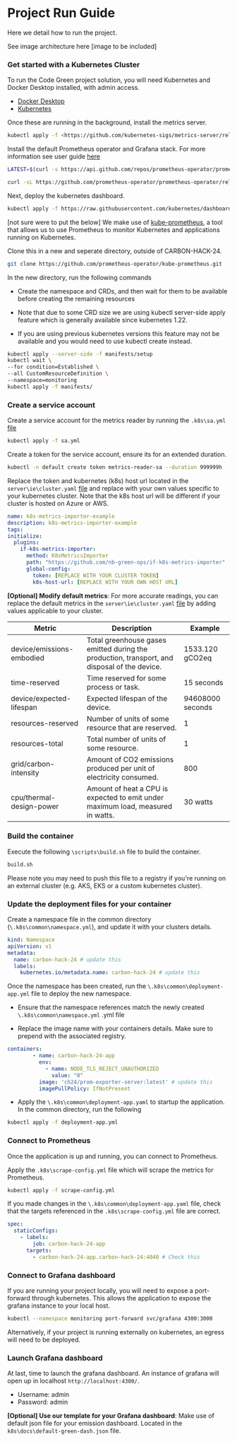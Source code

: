 # Project Run Guide

Here we detail how to run the project.

See image architecture here [image to be included]

### Get started with a Kubernetes Cluster

To run the Code Green project solution, you will need Kubernetes and Docker Desktop installed, with admin access.

* [Docker Desktop](https://www.docker.com/products/docker-desktop/)
* [Kubernetes](https://kubernetes.io/)

Once these are running in the background, install the metrics server.  

```sh
kubectl apply -f <https://github.com/kubernetes-sigs/metrics-server/releases/latest/download/components.yaml>
```

Install the default Prometheus operator and Grafana stack. For more information see user guide [here](https://prometheus-operator.dev/docs/user-guides/getting-started/)

```sh
LATEST=$(curl -s https://api.github.com/repos/prometheus-operator/prometheus-operator/releases/latest | jq -cr .tag_name)

curl -sL https://github.com/prometheus-operator/prometheus-operator/releases/download/${LATEST}/bundle.yaml | kubectl create -f -
```

Next, deploy the kubernetes dashboard.

```sh
kubectl apply -f https://raw.githubusercontent.com/kubernetes/dashboard/v2.7.0/aio/deploy/recommended.yaml
```

[not sure were to put the below]
We make use of [kube-prometheus](https://github.com/prometheus-operator/kube-prometheus.git), a tool that allows us to use Prometheus to monitor Kubernetes and applications running on Kubernetes.

Clone this in a new and seperate directory, outside of CARBON-HACK-24.

```sh
git clone https://github.com/prometheus-operator/kube-prometheus.git
```

In the new directory, run the following commands
* Create the namespace and CRDs, and then wait for them to be available before creating the remaining resources


* Note that due to some CRD size we are using kubectl server-side apply feature which is generally available since kubernetes 1.22.

* If you are using previous kubernetes versions this feature may not be available and you would need to use kubectl create instead.

```sh
kubectl apply --server-side -f manifests/setup
kubectl wait \ 
--for condition=Established \
--all CustomResourceDefinition \
--namespace=monitoring
kubectl apply -f manifests/
```

### Create a service account

Create a service account for the metrics reader by running the `.k8s\sa.yml` [file](https://github.com/nb-green-ops/carbon-hack-24/blob/main/.k8s/sa.yml)

```sh
kubectl apply -f sa.yml
```

Create a token for the service account, ensure its for an extended duration.

```sh
kubectl -n default create token metrics-reader-sa --duration 999999h
```

Replace the token and kubernetes (k8s) host url located in the `server\ie\cluster.yaml` [file](https://github.com/nb-green-ops/carbon-hack-24/blob/main/server/ie/cluster.yml) and replace with your own values specific to your kubernetes cluster. Note that the k8s host url will be different if your cluster is hosted on Azure or AWS.

```yml
name: k8s-metrics-importer-example
description: k8s-metrics-importer-example
tags:
initialize:
  plugins:
    if-k8s-metrics-importer:
      method: K8sMetricsImporter
      path: "https://github.com/nb-green-ops/if-k8s-metrics-importer"
      global-config:
        token: [REPLACE WITH YOUR CLUSTER TOKEN]
        k8s-host-url: [REPLACE WITH YOUR OWN HOST URL]
```

**[Optional] Modify default metrics**: For more accurate readings, you can replace the default metrics in the `server\ie\cluster.yaml` [file](https://github.com/nb-green-ops/carbon-hack-24/blob/main/server/ie/cluster.yml) by adding values applicable to your cluster.

| Metric                      | Description                                                                                               | Example          |
|-----------------------------|-----------------------------------------------------------------------------------------------------------|------------------|
| device/emissions-embodied  | Total greenhouse gases emitted during the production, transport, and disposal of the device.              | 1533.120 gCO2eq  |
| time-reserved               | Time reserved for some process or task.                                                                   | 15 seconds       |
| device/expected-lifespan   | Expected lifespan of the device.                                                                          | 94608000 seconds |
| resources-reserved          | Number of units of some resource that are reserved.                                                       | 1                |
| resources-total             | Total number of units of some resource.                                                                   | 1                |
| grid/carbon-intensity       | Amount of CO2 emissions produced per unit of electricity consumed.                                       | 800              |
| cpu/thermal-design-power    | Amount of heat a CPU is expected to emit under maximum load, measured in watts.                           | 30 watts         |

### Build the container

Execute the following `\scripts\build.sh` file to build the container.

```sh
build.sh
```

Please note you may need to push this file to a registry if you're running on an external cluster (e.g. AKS, EKS or a custom kubernetes cluster).

### Update the deployment files for your container

Create a namespace file in the common directory (`\.k8s\common\namespace.yml`), and update it with your clusters details.

```yml
kind: Namespace 
apiVersion: v1
metadata:
  name: carbon-hack-24 # update this
  labels:
    kubernetes.io/metadata.name: carbon-hack-24 # update this
```

Once the namespace has been created, run the `\.k8s\common\deployment-app.yml` file to deploy the new namespace.

* Ensure that the namespace references match the newly created `\.k8s\common\namespace.yml` .yml file

* Replace the image name with your containers details. Make sure to prepend with the associated registry.

```yml
containers:
        - name: carbon-hack-24-app
          env:
            - name: NODE_TLS_REJECT_UNAUTHORIZED
              value: "0"
          image: 'ch24/prom-exporter-server:latest' # update this
          imagePullPolicy: IfNotPresent
```

* Apply the `\.k8s\common\deployment-app.yaml` to startup the application. In the common directory, run the following

```sh
kubectl apply -f deployment-app.yml
```

### Connect to Prometheus

Once the application is up and running, you can connect to Prometheus.

Apply the `.k8s\scrape-config.yml` file which will scrape the metrics for Prometheus.

```sh
kubectl apply -f scrape-config.yml
```

If you made changes in the `\.k8s\common\deployment-app.yaml` file, check that the targets referenced in the `.k8s\scrape-config.yml` file are correct.

```yml
spec:
  staticConfigs:
    - labels:
        job: carbon-hack-24-app
      targets:
        - carbon-hack-24-app.carbon-hack-24:4040 # Check this
```

### Connect to Grafana dashboard

If you are running your project locally, you will need to expose a port-forward through kubernetes. This allows the application to expose the grafana instance to your local host.

```sh
kubectl --namespace monitoring port-forward svc/grafana 4300:3000
```

Alternatively, if your project is running externally on kubernetes, an egress will need to be deployed.

### Launch Grafana dashboard

At last, time to launch the grafana dashboard. An instance of grafana will open up in localhost `http://localhost:4300/`.

* Username: admin
* Password: admin

**[Optional] Use our template for your Grafana dashboard**: Make use of default json file for your emission dashboard. Located in the `k8s\docs\default-green-dash.json` file.

